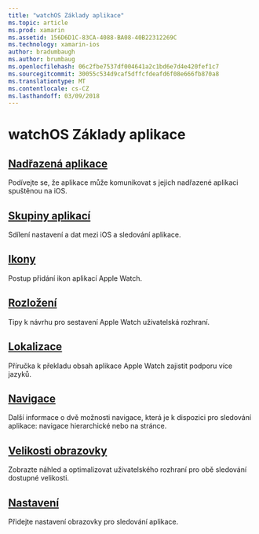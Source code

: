 ```yaml
---
title: "watchOS Základy aplikace"
ms.topic: article
ms.prod: xamarin
ms.assetid: 156D6D1C-83CA-4088-BA08-40B22312269C
ms.technology: xamarin-ios
author: bradumbaugh
ms.author: brumbaug
ms.openlocfilehash: 06c2fbe7537df004641a2c1bd6e7d4e420fef1c7
ms.sourcegitcommit: 30055c534d9caf5dffcfdeafd6f08e666fb870a8
ms.translationtype: MT
ms.contentlocale: cs-CZ
ms.lasthandoff: 03/09/2018
---
```

# <a name="watchos-application-fundamentals"></a>watchOS Základy aplikace

##  <a name="parent-applicationioswatchosapp-fundamentalsparent-appmd"></a>[Nadřazená aplikace](~/ios/watchos/app-fundamentals/parent-app.md)

Podívejte se, že aplikace může komunikovat s jejich nadřazené aplikaci spuštěnou na iOS.

##  <a name="app-groupsioswatchosapp-fundamentalsapp-groupsmd"></a>[Skupiny aplikací](~/ios/watchos/app-fundamentals/app-groups.md)

Sdílení nastavení a dat mezi iOS a sledování aplikace.

##  <a name="iconsioswatchosapp-fundamentalsiconsmd"></a>[Ikony](~/ios/watchos/app-fundamentals/icons.md)

Postup přidání ikon aplikací Apple Watch.

##  <a name="layoutioswatchosapp-fundamentalslayoutmd"></a>[Rozložení](~/ios/watchos/app-fundamentals/layout.md)

Tipy k návrhu pro sestavení Apple Watch uživatelská rozhraní.

##  <a name="localizationioswatchosapp-fundamentalslocalizationmd"></a>[Lokalizace](~/ios/watchos/app-fundamentals/localization.md)

Příručka k překladu obsah aplikace Apple Watch zajistit podporu více jazyků.

##  <a name="navigationioswatchosapp-fundamentalsnavigationmd"></a>[Navigace](~/ios/watchos/app-fundamentals/navigation.md)

Další informace o dvě možnosti navigace, která je k dispozici pro sledování aplikace: navigace hierarchické nebo na stránce.

##  <a name="screen-sizesioswatchosapp-fundamentalsscreen-sizesmd"></a>[Velikosti obrazovky](~/ios/watchos/app-fundamentals/screen-sizes.md)

Zobrazte náhled a optimalizovat uživatelského rozhraní pro obě sledování dostupné velikosti.

##  <a name="settingsioswatchosapp-fundamentalssettingsmd"></a>[Nastavení](~/ios/watchos/app-fundamentals/settings.md)

Přidejte nastavení obrazovky pro sledování aplikace.

